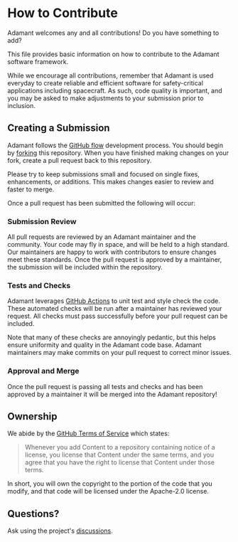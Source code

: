# How to Contribute

Adamant welcomes any and all contributions! Do you have something to add?

This file provides basic information on how to contribute to the Adamant software framework.

While we encourage all contributions, remember that Adamant is used everyday to create reliable and efficient software for safety-critical applications including spacecraft. As such, code quality is important, and you may be asked to make adjustments to your submission prior to inclusion.

## Creating a Submission

Adamant follows the [GitHub flow](https://docs.github.com/en/get-started/quickstart/github-flow) development process. You should begin by [forking](https://docs.github.com/en/get-started/quickstart/fork-a-repo) this repository. When you have finished making changes on your fork, create a pull request back to this repository.

Please try to keep submissions small and focused on single fixes, enhancements, or additions. This makes changes easier to review and faster to merge.

Once a pull request has been submitted the following will occur:

### Submission Review

All pull requests are reviewed by an Adamant maintainer and the community. Your code may fly in space, and will be held to a high standard. Our maintainers are happy to work with contributors to ensure changes meet these standards. Once the pull request is approved by a maintainer, the submission will be included within the repository.

### Tests and Checks

Adamant leverages [GitHub Actions](https://docs.github.com/en/actions) to unit test and style check the code. These automated checks will be run after a maintainer has reviewed your request. All checks must pass successfully before your pull request can be included.

Note that many of these checks are annoyingly pedantic, but this helps ensure uniformity and quality in the Adamant code base. Adamant maintainers may make commits on your pull request to correct minor issues.

### Approval and Merge

Once the pull request is passing all tests and checks and has been approved by a maintainer it will be merged into the Adamant repository!

## Ownership

We abide by the [GitHub Terms of Service](https://docs.github.com/en/site-policy/github-terms/github-terms-of-service#6-contributions-under-repository-license) which states:

> Whenever you add Content to a repository containing notice of a license, you license that Content under the same terms, and you agree that you have the right to license that Content under those terms.

In short, you will own the copyright to the portion of the code that you modify, and that code will be licensed under the Apache-2.0 license.

## Questions?

Ask using the project's [discussions](https://github.com/lasp/adamant/discussions).
